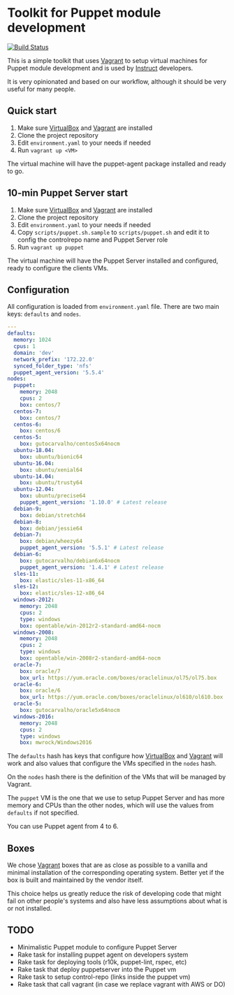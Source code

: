 # Toolkit for Puppet module development

[![Build Status](https://travis-ci.org/instruct-br/puppet-toolkit.svg?branch=master)](https://travis-ci.org/instruct-br/puppet-toolkit)

This is a simple toolkit that uses [Vagrant](https://www.vagrantup.com/) to setup virtual machines for Puppet module development and is used by [Instruct](http://instruct.com.br) developers.

It is very opinionated and based on our workflow, although it should be very useful for many people.

## Quick start

1. Make sure [VirtualBox](https://www.virtualbox.org/) and [Vagrant](https://www.vagrantup.com/) are installed
2. Clone the project repository
3. Edit `environment.yaml` to your needs if needed
4. Run `vagrant up <VM>`

The virtual machine will have the puppet-agent package installed and ready to go.

## 10-min Puppet Server start

1. Make sure [VirtualBox](https://www.virtualbox.org/) and [Vagrant](https://www.vagrantup.com/) are installed
1. Clone the project repository
1. Edit `environment.yaml` to your needs if needed
1. Copy `scripts/puppet.sh.sample` to `scripts/puppet.sh` and edit it to config the controlrepo name and Puppet Server role
1. Run `vagrant up puppet`

The virtual machine will have the Puppet Server installed and configured, ready to configure the clients VMs.

## Configuration

All configuration is loaded from `environment.yaml` file. There are two main keys: `defaults` and `nodes`.

```yaml
---
defaults:
  memory: 1024
  cpus: 1
  domain: 'dev'
  network_prefix: '172.22.0'
  synced_folder_type: 'nfs'
  puppet_agent_version: '5.5.4'
nodes:
  puppet:
    memory: 2048
    cpus: 2
    box: centos/7
  centos-7:
    box: centos/7
  centos-6:
    box: centos/6
  centos-5:
    box: gutocarvalho/centos5x64nocm
  ubuntu-18.04:
    box: ubuntu/bionic64
  ubuntu-16.04:
    box: ubuntu/xenial64
  ubuntu-14.04:
    box: ubuntu/trusty64
  ubuntu-12.04:
    box: ubuntu/precise64
    puppet_agent_version: '1.10.0' # Latest release
  debian-9:
    box: debian/stretch64
  debian-8:
    box: debian/jessie64
  debian-7:
    box: debian/wheezy64
    puppet_agent_version: '5.5.1' # Latest release
  debian-6:
    box: gutocarvalho/debian6x64nocm
    puppet_agent_version: '1.4.1' # Latest release
  sles-11:
    box: elastic/sles-11-x86_64
  sles-12:
    box: elastic/sles-12-x86_64
  windows-2012:
    memory: 2048
    cpus: 2
    type: windows
    box: opentable/win-2012r2-standard-amd64-nocm
  windows-2008:
    memory: 2048
    cpus: 2
    type: windows
    box: opentable/win-2008r2-standard-amd64-nocm
  oracle-7:
    box: oracle/7
    box_url: https://yum.oracle.com/boxes/oraclelinux/ol75/ol75.box
  oracle-6:
    box: oracle/6
    box_url: https://yum.oracle.com/boxes/oraclelinux/ol610/ol610.box
  oracle-5:
    box: gutocarvalho/oracle5x64nocm
  windows-2016:
    memory: 2048
    cpus: 2
    type: windows
    box: mwrock/Windows2016
```

The `defaults` hash has keys that configure how [VirtualBox](https://www.virtualbox.org/) and [Vagrant](https://www.vagrantup.com/) will work and also values that configure the VMs specified in the `nodes` hash.

On the `nodes` hash there is the definition of the VMs that will be managed by Vagrant.

The `puppet` VM is the one that we use to setup Puppet Server and has more memory and CPUs than the other nodes, which will use the values from `defaults` if not specified.

You can use Puppet agent from 4 to 6.

## Boxes

We chose [Vagrant](https://www.vagrantup.com/) boxes that are as close as possible to a vanilla and minimal installation of the corresponding operating system. Better yet if the box is built and maintained by the vendor itself.

This choice helps us greatly reduce the risk of developing code that might fail on other people's systems and also have less assumptions about what is or not installed.

## TODO

* Minimalistic Puppet module to configure Puppet Server
* Rake task for installing puppet agent on developers system
* Rake task for deploying tools (r10k, puppet-lint, rspec, etc)
* Rake task that deploy puppetserver into the Puppet vm
* Rake task to setup control-repo (links inside the puppet vm)
* Rake task that call vagrant (in case we replace vagrant with AWS or DO)
